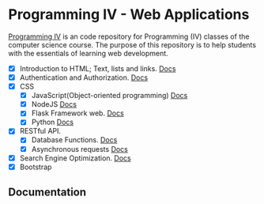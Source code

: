 

# Programming IV - Web Applications

[Programming IV]() is an code repository for Programming (IV) classes of the computer science course. The purpose of this repository is to help students with the essentials of learning web development.

- [x] Introduction to HTML; Text, lists and links. [Docs]()
- [x] Authentication and Authorization. [Docs]()
- [x] CSS
  - [x] JavaScript(Object-oriented programming) [Docs]()
  - [x] NodeJS [Docs]()
  - [x] Flask Framework web. [Docs]()
  - [x] Python [Docs]()
- [x] RESTful API.
  - [x] Database Functions. [Docs]()
  - [x] Asynchronous requests [Docs]()
- [x] Search Engine Optimization. [Docs]()
- [x] Bootstrap

## Documentation
